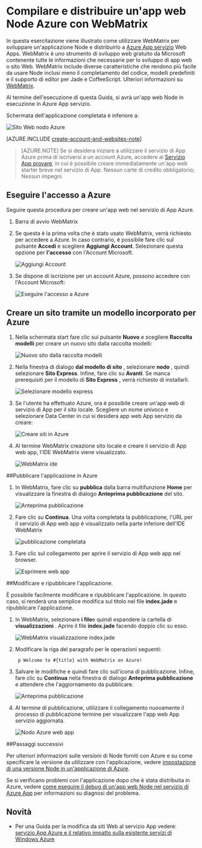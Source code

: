 <properties 
    pageTitle="Compilare e distribuire un'app web Node Azure con WebMatrix" 
    description="Esercitazione che illustra come utilizzare WebMatrix per sviluppare un'applicazione Node e distribuirlo a Azure App servizio Web Apps." 
    services="app-service\web" 
    documentationCenter="nodejs" 
    authors="rmcmurray" 
    manager="wpickett" 
    editor=""/>

<tags 
    ms.service="app-service-web" 
    ms.workload="web" 
    ms.tgt_pltfrm="na" 
    ms.devlang="nodejs" 
    ms.topic="article" 
    ms.date="08/11/2016"
    ms.author="robmcm"/>


# <a name="build-and-deploy-a-nodejs-web-app-to-azure-using-webmatrix"></a>Compilare e distribuire un'app web Node Azure con WebMatrix

In questa esercitazione viene illustrato come utilizzare WebMatrix per sviluppare un'applicazione Node e distribuirlo a [Azure App servizio](http://go.microsoft.com/fwlink/?LinkId=529714) Web Apps. WebMatrix è uno strumento di sviluppo web gratuito da Microsoft contenente tutte le informazioni che necessarie per lo sviluppo di app web o sito Web. WebMatrix include diverse caratteristiche che rendono più facile da usare Node inclusi meno il completamento del codice, modelli predefiniti e il supporto di editor per Jade e CoffeeScript. Ulteriori informazioni su [WebMatrix](https://www.microsoft.com/web/webmatrix/).

Al termine dell'esecuzione di questa Guida, si avrà un'app web Node in esecuzione in Azure App servizio.
 
Schermata dell'applicazione completata è inferiore a:

![Sito Web nodo Azure][webmatrix-node-completed]

[AZURE.INCLUDE [create-account-and-websites-note](../../includes/create-account-and-websites-note.md)]

>[AZURE.NOTE] Se si desidera iniziare a utilizzare il servizio di App Azure prima di iscriversi a un account Azure, accedere al [Servizio App provare](http://go.microsoft.com/fwlink/?LinkId=523751), in cui è possibile creare immediatamente un'app web starter breve nel servizio di App. Nessun carte di credito obbligatorio; Nessun impegni.

## <a name="sign-into-azure"></a>Eseguire l'accesso a Azure

Seguire questa procedura per creare un'app web nel servizio di App Azure.

1. Barra di avvio WebMatrix
2. Se questa è la prima volta che è stato usato WebMatrix, verrà richiesto per accedere a Azure.  In caso contrario, è possibile fare clic sul pulsante **Accedi** e scegliere **Aggiungi Account**.  Selezionare questa opzione per **l'accesso** con l'Account Microsoft.

    ![Aggiungi Account][addaccount]

3. Se dispone di iscrizione per un account Azure, possono accedere con l'Account Microsoft:

    ![Eseguire l'accesso a Azure][signin]  


## <a name="create-a-site-using-a-built-in-template-for-azure"></a>Creare un sito tramite un modello incorporato per Azure

1. Nella schermata start fare clic sul pulsante **Nuovo** e scegliere **Raccolta modelli** per creare un nuovo sito dalla raccolta modelli:

    ![Nuovo sito dalla raccolta modelli][sitefromtemplate]

2. Nella finestra di dialogo **dal modello di sito** , selezionare **nodo** , quindi selezionare **Sito Express**. Infine, fare clic su **Avanti**. Se manca prerequisiti per il modello di **Sito Express** , verrà richiesto di installarli.

    ![Selezionare modello express][webmatrix-templates]

3. Se l'utente ha effettuato Azure, ora è possibile creare un'app web di servizio di App per il sito locale.  Scegliere un nome univoco e selezionare Data Center in cui si desidera app web App servizio da creare: 

    ![Creare siti in Azure][nodesitefromtemplateazure]
    
4. Al termine WebMatrix creazione sito locale e creare il servizio di App web app, l'IDE WebMatrix viene visualizzato.

    ![WebMatrix ide][webmatrix-ide]

##<a name="publish-your-application-to-azure"></a>Pubblicare l'applicazione in Azure

1. In WebMatrix, fare clic su **pubblica** dalla barra multifunzione **Home** per visualizzare la finestra di dialogo **Anteprima pubblicazione** del sito.

    ![Anteprima pubblicazione][webmatrix-node-publishpreview]

2. Fare clic su **Continua**. Una volta completata la pubblicazione, l'URL per il servizio di App web app è visualizzato nella parte inferiore dell'IDE WebMatrix

    ![pubblicazione completata][webmatrix-publish-complete]

3. Fare clic sul collegamento per aprire il servizio di App web app nel browser.

    ![Esprimere web app][webmatrix-node-express-site]

##<a name="modify-and-republish-your-application"></a>Modificare e ripubblicare l'applicazione.

È possibile facilmente modificare e ripubblicare l'applicazione. In questo caso, si renderà una semplice modifica sul titolo nel file **index.jade** e ripubblicare l'applicazione.

1. In WebMatrix, selezionare **i file**e quindi espandere la cartella di **visualizzazioni** . Aprire il file **index.jade** facendo doppio clic su esso.

    ![WebMatrix visualizzazione index.jade][webmatrix-modify-index]

2. Modificare la riga del paragrafo per le operazioni seguenti:

        p Welcome to #{title} with WebMatrix on Azure!

3. Salvare le modifiche e quindi fare clic sull'icona di pubblicazione. Infine, fare clic su **Continua** nella finestra di dialogo **Anteprima pubblicazione** e attendere che l'aggiornamento da pubblicare.

    ![Anteprima pubblicazione][webmatrix-republish]

4. Al termine di pubblicazione, utilizzare il collegamento nuovamente il processo di pubblicazione termine per visualizzare l'app web App servizio aggiornata.

    ![Nodo Azure web app][webmatrix-node-completed]

##<a name="next-steps"></a>Passaggi successivi

Per ulteriori informazioni sulle versioni di Node forniti con Azure e su come specificare la versione da utilizzare con l'applicazione, vedere [impostazione di una versione Node in un'applicazione di Azure](../nodejs-specify-node-version-azure-apps.md).

Se si verificano problemi con l'applicazione dopo che è stata distribuita in Azure, vedere [come eseguire il debug di un'app web Node nel servizio di Azure App](web-sites-nodejs-debug.md) per informazioni su diagnosi del problema.

## <a name="whats-changed"></a>Novità
* Per una Guida per la modifica da siti Web al servizio App vedere: [servizio App Azure e il relativo impatto sulla esistente servizi di Windows Azure](http://go.microsoft.com/fwlink/?LinkId=529714)

[WebMatrix WebSite]: http://www.microsoft.com/click/services/Redirect2.ashx?CR_CC=200106398
[WebMatrix for Azure]: http://go.microsoft.com/fwlink/?LinkID=253622&clcid=0x409

[webmatrix-node-completed]: ./media/web-sites-nodejs-use-webmatrix/webmatrix-node-complete.png
[webmatrix-templates]: ./media/web-sites-nodejs-use-webmatrix/webmatrix-templates.png

[webmatrix-node-publishpreview]: ./media/web-sites-nodejs-use-webmatrix/webmatrix-publishpreview.png

[webmatrix-ide]: ./media/web-sites-nodejs-use-webmatrix/webmatrix-ide.png
[webmatrix-publish-complete]: ./media/web-sites-nodejs-use-webmatrix/webmatrix-publish-complete.png
[webmatrix-node-express-site]: ./media/web-sites-nodejs-use-webmatrix/webmatrix-express-webiste.png
[webmatrix-modify-index]: ./media/web-sites-nodejs-use-webmatrix/webmatrix-node-edit.png
[webmatrix-republish]: ./media/web-sites-nodejs-use-webmatrix/webmatrix-republish.png
[addaccount]: ./media/web-sites-nodejs-use-webmatrix/webmatrix-add-account.png
[signin]: ./media/web-sites-nodejs-use-webmatrix/webmatrix-sign-in.png
[sitefromtemplate]: ./media/web-sites-nodejs-use-webmatrix/webmatrix-site-from-template.png
[nodesitefromtemplateazure]: ./media/web-sites-nodejs-use-webmatrix/webmatrix-node-site-azure.png
 